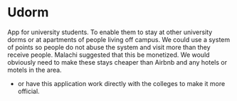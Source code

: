 # Udorm
App for university students. To enable them to stay at other university dorms or at apartments of people living off campus. We could use a system of points so people do not abuse the system and visit more than they receive people. Malachi suggested that this be monetized. We would obviously need to make these stays cheaper than Airbnb and any hotels or motels in the area.
* or have this application work directly with the colleges to make it more official.
